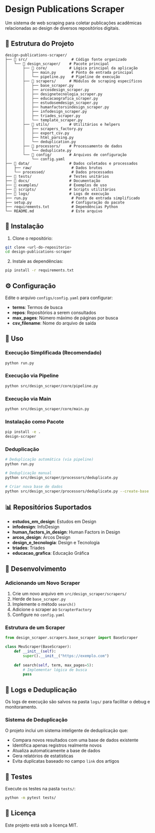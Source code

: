 # Design Publications Scraper

Um sistema de web scraping para coletar publicações acadêmicas relacionadas ao design de diversos repositórios digitais.

## 📁 Estrutura do Projeto

```
design-publications-scraper/
├── 📁 src/                    # Código fonte organizado
│   └── 📁 design_scraper/    # Pacote principal
│       ├── 📁 core/          # Lógica principal da aplicação
│       │   ├── main.py       # Ponto de entrada principal
│       │   └── pipeline.py   # Pipeline de execução
│       ├── 📁 scrapers/      # Módulos de scraping específicos
│       │   ├── base_scraper.py
│       │   ├── arcosdesign_scraper.py
│       │   ├── designetecnologia_scraper.py
│       │   ├── educacaografica_scraper.py
│       │   ├── estudosemdesign_scraper.py
│       │   ├── humanfactorsindesign_scraper.py
│       │   ├── infodesign_scraper.py
│       │   ├── triades_scraper.py
│       │   └── template_scraper.py
│       ├── 📁 utils/         # Utilitários e helpers
│       │   ├── scrapers_factory.py
│       │   ├── export_csv.py
│       │   ├── html_parsing.py
│       │   └── deduplication.py
│       ├── 📁 processors/    # Processamento de dados
│       │   └── deduplicate.py
│       └── 📁 config/        # Arquivos de configuração
│           └── config.yaml
├── 📁 data/                  # Dados coletados e processados
│   ├── raw/                  # Dados brutos
│   └── processed/            # Dados processados
├── 📁 tests/                 # Testes unitários
├── 📁 docs/                  # Documentação
├── 📁 examples/              # Exemplos de uso
├── 📁 scripts/               # Scripts utilitários
├── 📁 logs/                  # Logs de execução
├── run.py                    # Ponto de entrada simplificado
├── setup.py                  # Configuração do pacote
├── requirements.txt          # Dependências Python
└── README.md                 # Este arquivo
```

## 🚀 Instalação

1. Clone o repositório:
```bash
git clone <url-do-repositorio>
cd design-publications-scraper
```

2. Instale as dependências:
```bash
pip install -r requirements.txt
```

## ⚙️ Configuração

Edite o arquivo `configs/config.yaml` para configurar:
- **terms**: Termos de busca
- **repos**: Repositórios a serem consultados
- **max_pages**: Número máximo de páginas por busca
- **csv_filename**: Nome do arquivo de saída

## 🎯 Uso

### Execução Simplificada (Recomendado)
```bash
python run.py
```

### Execução via Pipeline
```bash
python src/design_scraper/core/pipeline.py
```

### Execução via Main
```bash
python src/design_scraper/core/main.py
```

### Instalação como Pacote
```bash
pip install -e .
design-scraper
```

### Deduplicação
```bash
# Deduplicação automática (via pipeline)
python run.py

# Deduplicação manual
python src/design_scraper/processors/deduplicate.py

# Criar nova base de dados
python src/design_scraper/processors/deduplicate.py --create-base
```

## 📊 Repositórios Suportados

- **estudos_em_design**: Estudos em Design
- **infodesign**: InfoDesign
- **human_factors_in_design**: Human Factors in Design
- **arcos_design**: Arcos Design
- **design_e_tecnologia**: Design e Tecnologia
- **triades**: Triades
- **educacao_grafica**: Educação Gráfica

## 🔧 Desenvolvimento

### Adicionando um Novo Scraper

1. Crie um novo arquivo em `src/design_scraper/scrapers/`
2. Herde de `base_scraper.py`
3. Implemente o método `search()`
4. Adicione o scraper ao `ScrapterFactory`
5. Configure no `config.yaml`

### Estrutura de um Scraper

```python
from design_scraper.scrapers.base_scraper import BaseScraper

class MeuScraper(BaseScraper):
    def __init__(self):
        super().__init__("https://exemplo.com")
    
    def search(self, term, max_pages=5):
        # Implementar lógica de busca
        pass
```

## 📝 Logs e Deduplicação

Os logs de execução são salvos na pasta `logs/` para facilitar o debug e monitoramento.

### Sistema de Deduplicação
O projeto inclui um sistema inteligente de deduplicação que:
- Compara novos resultados com uma base de dados existente
- Identifica apenas registros realmente novos
- Atualiza automaticamente a base de dados
- Gera relatórios de estatísticas
- Evita duplicatas baseado no campo `link` dos artigos

## 🧪 Testes

Execute os testes na pasta `tests/`:
```bash
python -m pytest tests/
```

## 📄 Licença

Este projeto está sob a licença MIT.